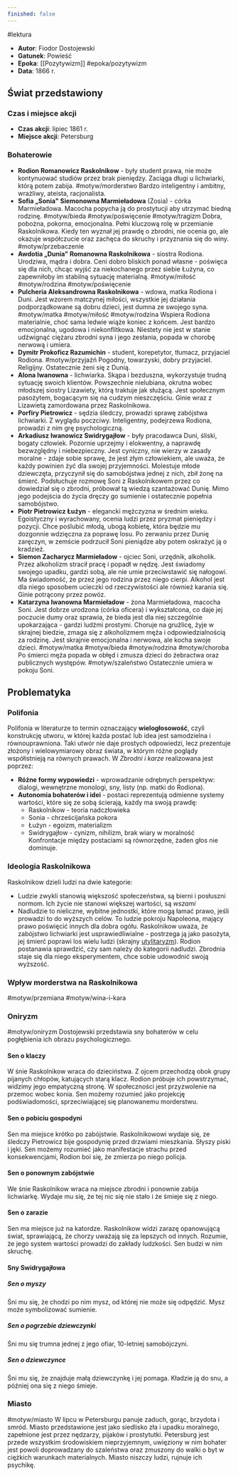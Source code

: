 ```yaml
---
finished: false
---
```

#lektura 
- **Autor**: Fiodor Dostojewski
- **Gatunek**: Powieść
- **Epoka**: [[Pozytywizm]] #epoka/pozytywizm  
- **Data**: 1866 r.

## Świat przedstawiony
### Czas i miejsce akcji
- **Czas akcji**: lipiec 1861 r.
- **Miejsce akcji**: Petersburg
### Bohaterowie
- **Rodion Romanowicz Raskolnikow** - były student prawa, nie może kontynuować studiów przez brak pieniędzy. Zaciąga długi u lichwiarki, którą potem zabija. #motyw/morderstwo Bardzo inteligentny i ambitny, wrażliwy, ateista, racjonalista.
- **Sofia „Sonia" Siemonowna Marmieładowa** (Zosia) - córka Marmieładowa. Macocha popycha ją do prostytucji aby utrzymać biedną rodzinę. #motyw/bieda #motyw/poświęcenie #motyw/tragizm Dobra, pobożna, pokorna, emocjonalna. Pełni kluczową rolę w przemianie Raskolnikowa. Kiedy ten wyznał jej prawdę o zbrodni, nie ocenia go, ale okazuje współczucie oraz zachęca do skruchy i przyznania się do winy. #motyw/przebaczenie 
- **Awdotia „Dunia" Romanowna Raskolnikowa** - siostra Rodiona. Urodziwa, mądra i dobra. Ceni dobro bliskich ponad własne - poświęca się dla nich, chcąc wyjść za niekochanego przez siebie Łużyna, co zapewniłoby im stabilną sytuację materialną. #motyw/miłość #motyw/rodzina #motyw/poświęcenie 
- **Pulcheria Aleksandrowna Raskolnikowa** - wdowa, matka Rodiona i Duni. Jest wzorem matczynej miłości, wszystkie jej działania podporządkowane są dobru dzieci, jest dumna ze swojego syna. #motyw/matka #motyw/miłość #motyw/rodzina Wspiera Rodiona materialnie, choć sama ledwie wiąże koniec z końcem. Jest bardzo emocjonalna, ugodowa i niekonflitkowa. Niestety nie jest w stanie udźwignąć ciężaru zbrodni syna i jego zesłania, popada w chorobę nerwową i umiera.
- **Dymitr Prokoficz Razumichin** - student, korepetytor, tłumacz, przyjaciel Rodiona. #motyw/przyjaźń Pogodny, towarzyski, dobry przyjaciel. Religijny. Ostatecznie żeni się z Dunią.
- **Alona Iwanowna** - lichwiarka. Skąpa i bezduszna, wykorzystuje trudną sytuację swoich klientów. Powszechnie nielubiana, okrutna wobec młodszej siostry Lizawiety, którą traktuje jak służącą. Jest społecznym pasożytem, bogacącym się na cudzym nieszczęściu. Ginie wraz z Lizawietą zamordowana przez Raskolnikowa.
- **Porfiry Pietrowicz** - sędzia śledczy, prowadzi sprawę zabójstwa lichwiarki. Z wyglądu poczciwy. Inteligentny, podejrzewa Rodiona, prowadzi z nim grę psychologiczną.
- **Arkadiusz Iwanowicz Swidrygajłow** - były pracodawca Duni, śliski, bogaty człowiek. Pozornie uprzejmy i elokwentny, a naprawdę bezwzględny i niebezpieczny. Jest cyniczny, nie wierzy w zasady moralne - zdaje sobie sprawę, że jest złym człowiekiem, ale uważa, że każdy powinien żyć dla swojej przyjemności. Molestuje młode dziewczęta, przyczynił się do samobójstwa jednej z nich, zbił żonę na śmierć. Podsłuchuje rozmowę Soni z Raskolnikowem przez co dowiedział się o zbrodni, próbował tą wiedzą szantażować Dunię. Mimo jego podejścia do życia dręczy go sumienie i ostatecznie popełnia samobójstwo. 
- **Piotr Pietrowicz Łużyn** - elegancki mężczyzna w średnim wieku. Egoistyczny i wyrachowany, ocenia ludzi przez pryzmat pieniędzy i pozycji. Chce poślubić młodą, ubogą kobietę, która będzie mu dozgonnie wdzięczna za poprawę losu. Po zerwaniu przez Dunię zaręczyn, w zemście podrzucił Soni pieniądze aby potem oskrażyć ją o kradzież.
- **Siemon Zacharycz Marmieładow** - ojciec Soni, urzędnik, alkoholik. Przez alkoholizm stracił pracę i popadł w nędzę. Jest świadomy swojego upadku, gardzi sobą, ale nie umie przeciwstawić się nałogowi. Ma świadomość, że przez jego rodzina przez niego cierpi. Alkohol jest dla niego sposobem ucieczki od rzeczywistości ale również karania się. Ginie potrącony przez powóz.
- **Katarzyna Iwanowna Marmieładow** - żona Marmieładowa, macocha Soni. Jest dobrze urodzona (córka oficera) i wykształcona, co daje jej poczucie dumy oraz sprawia, że bieda jest dla niej szczególnie upokarzająca - gardzi ludźmi prostymi. Choruje na gruźlicę, żyje w skrajnej biedzie, zmaga się z alkoholizmem męża i odpowiedzialnością za rodzinę. Jest skrajnie emocjonalna i nerwowa, ale kocha swoje dzieci. #motyw/matka #motyw/bieda #motyw/rodzina #motyw/choroba Po śmierci męża popada w obłęd i zmusza dzieci do żebractwa oraz publicznych występów. #motyw/szaleństwo Ostatecznie umiera w pokoju Soni.

## Problematyka
### Polifonia
Polifonia w literaturze to termin oznaczający **wielogłosowość**, czyli konstrukcję utworu, w której każda postać lub idea jest samodzielna i równouprawniona. Taki utwór nie daje prostych odpowiedzi, lecz prezentuje złożony i wielowymiarowy obraz świata, w którym różne poglądy współistnieją na równych prawach. 
W *Zbrodni i karze* realizowana jest poprzez:
- **Różne formy wypowiedzi** - wprowadzanie odrębnych perspektyw: dialogi, wewnętrzne monologi, sny, listy (np. matki do Rodiona).
- **Autonomia bohaterów i idei** - postaci reprezentują odmienne systemy wartości, które się ze sobą ścierają, każdy ma swoją prawdę:
	- Raskolnikow - teoria nadczłowieka
	- Sonia - chrześcijańska pokora
	- Łużyn - egoizm, materializm
	- Swidrygajłow - cynizm, nihilizm, brak wiary w moralność
Konfrontacje między postaciami są równorzędne, żaden głos nie dominuje.
### Ideologia Raskolnikowa
Raskolnikow dzieli ludzi na dwie kategorie:
- Ludzie zwykli stanowią większość społeczeństwa, są bierni i posłuszni normom. Ich życie nie stanowi większej wartości, są *wszami*
- Nadludzie to nieliczne, wybitne jednostki, które mogą łamać prawo, jeśli prowadzi to do wyższych celów. To ludzie pokroju Napoleona, mający prawo poświęcić innych dla dobra ogółu.
Raskolnikow uważa, że zabójstwo lichwiarki jest usprawiedliwialne - postrzega ją jako pasożyta, jej śmierć poprawi los wielu ludzi (skrajny [utylitaryzm](./Filozofia%20pozytywizmu#^utylitaryzm)).
Rodion postanawia sprawdzić, czy sam należy do kategorii nadludzi. Zbrodnia staje się dla niego eksperymentem, chce sobie udowodnić swoją wyższość.
### Wpływ morderstwa na Raskolnikowa
#motyw/przemiana #motyw/wina-i-kara 
### Oniryzm
#motyw/oniryzm 
Dostojewski przedstawia sny bohaterów w celu pogłębienia ich obrazu psychologicznego.
#### Sen o klaczy
W śnie Raskolnikow wraca do dzieciństwa. Z ojcem przechodzą obok grupy pijanych chłopów, katujących starą klacz. Rodion próbuje ich powstrzymać, widzimy jego empatyczną stronę. W społeczności jest przyzwolenie na przemoc wobec konia. 
Sen możemy rozumieć jako projekcję podświadomości, sprzeciwiającej się planowanemu morderstwu.
#### Sen o pobiciu gospodyni
Sen ma miejsce krótko po zabójstwie. Raskolnikowowi wydaje się, ze śledczy Pietrowicz bije gospodynię przed drzwiami mieszkania. Słyszy piski i jęki. 
Sen możemy rozumieć jako manifestacje strachu przed konsekwencjami, Rodion boi się, że zmierza po niego policja.
#### Sen o ponownym zabójstwie
We śnie Raskolnikow wraca na miejsce zbrodni i ponownie zabija lichwiarkę. Wydaje mu się, że tej nic się nie stało i że śmieje się z niego.
#### Sen o zarazie
Sen ma miejsce już na katordze. Raskolnikow widzi zarazę opanowującą świat, sprawiającą, że chorzy uważają się za lepszych od innych.
Rozumie, że jego system wartości prowadzi do zakłady ludzkości. Sen budzi w nim skruchę.
#### Sny Swidrygajłowa
##### Sen o myszy
Śni mu się, że chodzi po nim mysz, od której nie może się odpędzić. Mysz może symbolizować sumienie.
##### Sen o pogrzebie dziewczynki
Śni mu się trumna jednej z jego ofiar, 10-letniej samobójczyni.
##### Sen o dziewczynce
Śni mu się, że znajduje małą dziewczynkę i jej pomaga. Kładzie ją do snu, a później ona się z niego śmieje.

### Miasto
#motyw/miasto 
W lipcu w Petersburgu panuje zaduch, gorąc, brzydota i smród. Miasto przedstawione jest jako siedlisko zła i upadku moralnego, zapełnione jest przez nędzarzy, pijaków i prostytutki. Petersburg jest przede wszystkim środowiskiem nieprzyjemnym, uwięziony w nim bohater jest powoli doprowadzany do szaleństwa oraz zmuszony do walki o byt w ciężkich warunkach materialnych. Miasto niszczy ludzi, rujnuje ich psychikę.